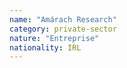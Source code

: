 ```yaml
---
name: "Amárach Research"
category: private-sector
nature: "Entreprise"
nationality: IRL
---
```

    